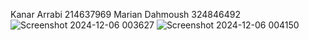 Kanar Arrabi 214637969
Marian Dahmoush 324846492
![Screenshot 2024-12-06 003627](https://github.com/user-attachments/assets/b7188474-e025-40cf-9876-b8d2be3e5bb9)
![Screenshot 2024-12-06 004150](https://github.com/user-attachments/assets/c8b8e6aa-62d8-4b44-997d-500813f5a7bd)
